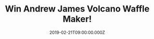 ---
campaign-uuid: "c-da2be1de-581e-459f-940b-6970e21c846b"
type: "Competition"
category: "Technology"
date: "2019-02-21T09:00:00.000Z"
end-date: "2019-03-21T23:59:00.000Z"
disable-form: false
is_promoted: false
has_entry_page: true
title: "Win Andrew James Volcano Waffle Maker!"
competition-description: "<p>Waffles for breakfast? YES, please! We are giving away\
  \ an amazing Waffle Maker to be enjoyed by the whole family. We are pretty sure\
  \ you won't want to miss this… Create thick, delicious belgian-style waffles with\
  \ your Andrew James Electric Waffle Maker in 5 minutes without any mess or fuss\
  \ due to the unique volcano-style design. Even though it is a highly innovative\
  \ product, it is still easy to use. Attach the funnel to the top of your machine\
  \ and plug it in. You’ll know when it has reached perfect waffle cooking temperature\
  \ as the green indicator light will switch on.</p>\n<p>Want it? Enter below for\
  \ a chance to win.</p>\n"
hero-header: "Win Andrew James Volcano Waffle Maker!"
terms-confirmation: "N/A"
banner-img: "https://assets.expresslyapp.com/asset-3d28d815-68fb-405c-ac34-2d3904d83c20.jpg"
logo-left-href: "aaa.nme.com"
logo-left-image: "https://assets.expresslyapp.com/asset-c34f7445-8da4-49fb-8f15-900c460220d1.jpg"
logo-left-title: "nme aaa"
bg-image-hero: "https://assets.expresslyapp.com/asset-fe7ba3e1-ab52-407b-9f88-806b782278cc.jpg"
bg-image-first: "https://assets.expresslyapp.com/asset-d192914f-a84d-4450-b46f-df6f9f03a97f.jpg"
section1-content: "<p>Make perfect waffles every time with ease using the handy measuring\
  \ scoop & easy-pour lip. The advanced design means that the waffle mixture is evenly\
  \ distributed. Along with the venting funnel, your waffles are cooked to perfection\
  \ every single time.The funnel attachment can be unclipped from the top and secured\
  \ into its own purpose-created slot under the waffle maker for a slimline, flat\
  \ profile.</p>\n<p>This Waffle-making is easy and fun with the innovative volcano-style\
  \ machine that is perfect for fun with your loved ones. Simply pour your mixture\
  \ into the top of the machine and watch it bubble like a volcano. Enter the draw\
  \ below for a chance to win now!</p>\n"
entry-title: "Win Andrew James Volcano Waffle Maker!"
entry-content: "<p>Enter the draw to win Andrew James Volcano Waffle Maker by entering\
  \ below before 23:59 on 21st of March 2019.</p>\n"
has-winner: false
prize-description: "Andrew James Volcano Waffle Maker."
special-conditions: "Multiple entries are allowed up to one every day\r\nThis competition\
  \ is also available on: http://club.expressly.io/competitons/\r\nandrew-james-waffle-maker-giveaway"
country-restrictions:
- "GB"
---